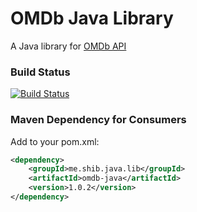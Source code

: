 # OMDb Java Library
A Java library for [OMDb API](http://www.omdbapi.com)

### Build Status ###
[![Build Status](https://travis-ci.org/shiblymeeran/omdb-java.svg)](https://travis-ci.org/shiblymeeran/omdb-java)

### Maven Dependency for Consumers ###
Add to your pom.xml:

```xml
<dependency>
	<groupId>me.shib.java.lib</groupId>
	<artifactId>omdb-java</artifactId>
	<version>1.0.2</version>
</dependency>
```
